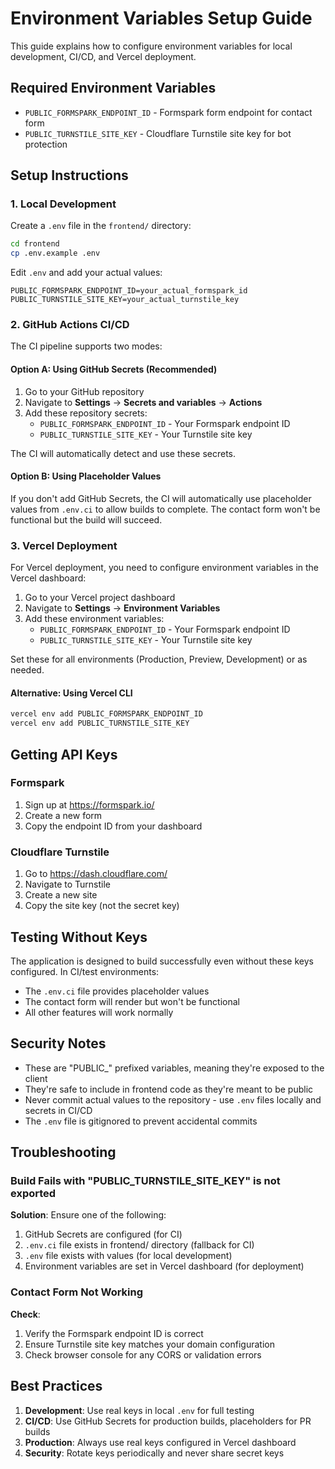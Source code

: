 # Environment Variables Setup Guide

This guide explains how to configure environment variables for local development, CI/CD, and Vercel deployment.

## Required Environment Variables

- `PUBLIC_FORMSPARK_ENDPOINT_ID` - Formspark form endpoint for contact form
- `PUBLIC_TURNSTILE_SITE_KEY` - Cloudflare Turnstile site key for bot protection

## Setup Instructions

### 1. Local Development

Create a `.env` file in the `frontend/` directory:

```bash
cd frontend
cp .env.example .env
```

Edit `.env` and add your actual values:
```env
PUBLIC_FORMSPARK_ENDPOINT_ID=your_actual_formspark_id
PUBLIC_TURNSTILE_SITE_KEY=your_actual_turnstile_key
```

### 2. GitHub Actions CI/CD

The CI pipeline supports two modes:

#### Option A: Using GitHub Secrets (Recommended)

1. Go to your GitHub repository
2. Navigate to **Settings** → **Secrets and variables** → **Actions**
3. Add these repository secrets:
   - `PUBLIC_FORMSPARK_ENDPOINT_ID` - Your Formspark endpoint ID
   - `PUBLIC_TURNSTILE_SITE_KEY` - Your Turnstile site key

The CI will automatically detect and use these secrets.

#### Option B: Using Placeholder Values

If you don't add GitHub Secrets, the CI will automatically use placeholder values from `.env.ci` to allow builds to complete. The contact form won't be functional but the build will succeed.

### 3. Vercel Deployment

For Vercel deployment, you need to configure environment variables in the Vercel dashboard:

1. Go to your Vercel project dashboard
2. Navigate to **Settings** → **Environment Variables**
3. Add these environment variables:
   - `PUBLIC_FORMSPARK_ENDPOINT_ID` - Your Formspark endpoint ID
   - `PUBLIC_TURNSTILE_SITE_KEY` - Your Turnstile site key

Set these for all environments (Production, Preview, Development) or as needed.

#### Alternative: Using Vercel CLI

```bash
vercel env add PUBLIC_FORMSPARK_ENDPOINT_ID
vercel env add PUBLIC_TURNSTILE_SITE_KEY
```

## Getting API Keys

### Formspark
1. Sign up at https://formspark.io/
2. Create a new form
3. Copy the endpoint ID from your dashboard

### Cloudflare Turnstile
1. Go to https://dash.cloudflare.com/
2. Navigate to Turnstile
3. Create a new site
4. Copy the site key (not the secret key)

## Testing Without Keys

The application is designed to build successfully even without these keys configured. In CI/test environments:

- The `.env.ci` file provides placeholder values
- The contact form will render but won't be functional
- All other features will work normally

## Security Notes

- These are "PUBLIC_" prefixed variables, meaning they're exposed to the client
- They're safe to include in frontend code as they're meant to be public
- Never commit actual values to the repository - use `.env` files locally and secrets in CI/CD
- The `.env` file is gitignored to prevent accidental commits

## Troubleshooting

### Build Fails with "PUBLIC_TURNSTILE_SITE_KEY" is not exported

**Solution**: Ensure one of the following:
1. GitHub Secrets are configured (for CI)
2. `.env.ci` file exists in frontend/ directory (fallback for CI)
3. `.env` file exists with values (for local development)
4. Environment variables are set in Vercel dashboard (for deployment)

### Contact Form Not Working

**Check**:
1. Verify the Formspark endpoint ID is correct
2. Ensure Turnstile site key matches your domain configuration
3. Check browser console for any CORS or validation errors

## Best Practices

1. **Development**: Use real keys in local `.env` for full testing
2. **CI/CD**: Use GitHub Secrets for production builds, placeholders for PR builds
3. **Production**: Always use real keys configured in Vercel dashboard
4. **Security**: Rotate keys periodically and never share secret keys
